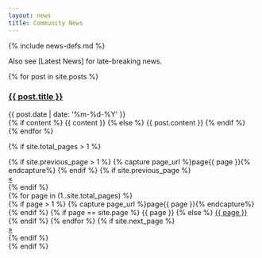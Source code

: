```yaml
---
layout: news
title: Community News
---
```

{% include news-defs.md %}

Also see [Latest News] for late-breaking news.

<div id="posts">
  <div>
    {% for post in site.posts %}
<!--
    <div style="border-bottom: 1px solid #DFDFDF;">
-->
	<div>
     <div>
      <h3><a class="newsPost" href="{{ site.baseurl }}/{{ post.url }}">{{ post.title }}</a></h3>
      <div>{{ post.date | date: '%m-%d-%Y' }}</div>
      {% if content %}
        {{ content }}
      {% else %}
        {{ post.content }}
      {% endif %}
     </div>
    </div>
    {% endfor %}
  </div>

  {% if site.total_pages > 1 %}
  <div>
    <div>
      {% if site.previous_page > 1 %}
        {% capture page_url %}page{{ page }}{% endcapture%}
      {% endif %}
      {% if site.previous_page %}
      <div>
        <a href="{{ page_url }}" title="Go to previous page">
          &laquo;
        </a>
      </div>
      {% endif %}
      <div>
      {% for page in (1..site.total_pages) %}
      <div>
        {% if page > 1 %}
          {% capture page_url %}page{{ page }}{% endcapture%}
        {% endif %}
        {% if page == site.page %}
          {{ page }}
        {% else %}
          <a href="/{{ page_url }}">{{ page }}</a>
        {% endif %}
      </li>
      {% endfor %}
      {% if site.next_page %}
      <div>
        <a href="/page{{ site.next_page }}" title="Go to next page">
          &raquo;
        </a>
      </div>
      {% endif %}
    </div>
  </div>
  {% endif %}
</div>
